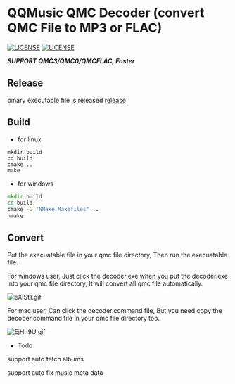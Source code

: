 # QQMusic QMC Decoder (convert QMC File to MP3 or FLAC)

[![LICENSE](https://img.shields.io/badge/license-Anti%20996-blue.svg?style=flat-square)](https://github.com/996icu/996.ICU/blob/master/LICENSE)
[![LICENSE](https://img.shields.io/badge/license-MIT-red.svg?style=flat-square)](https://github.com/Presburger/qmc-decoder/blob/master/LICENSE)


***SUPPORT QMC3/QMC0/QMCFLAC, Faster***

## Release

binary executable file is released [release](https://github.com/Presburger/qmc-decoder/releases)

## Build

* for linux

```shell
mkdir build
cd build
cmake ..
make
```

* for windows

```bat
mkdir build
cd build
cmake -G "NMake Makefiles" ..
nmake
```

## Convert

Put the execuatable file in your qmc file directory, Then run the execuatable file.

For windows user, Just click the decoder.exe when you put the decoder.exe into your qmc file directory, It will convert all qmc file automatically.

![eXlSt1.gif](https://s2.ax1x.com/2019/08/10/eXlSt1.gif)

For mac user, Can click the decoder.command file, But you need copy the decoder.command file in your qmc file directory too.

![EjHn9U.gif](https://s2.ax1x.com/2019/05/19/EjHn9U.gif)



* Todo

support auto fetch albums

support auto fix music meta data
